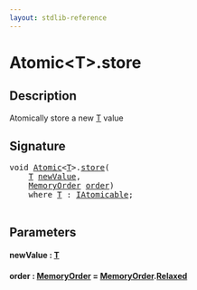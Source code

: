 ```yaml
---
layout: stdlib-reference
---
```


# Atomic\<T\>\.store

## Description

Atomically store a new <span class='code'><a href="index.html#typeparam-T" class="code_type">T</a></span> value




## Signature 

<pre>
<span class="code_keyword">void</span> <a href="index.html" class="code_type">Atomic</a>&lt;<a href="index.html#typeparam-T" class="code_type">T</a>&gt;.<a href="store.html">store</a>(
    <a href="index.html#typeparam-T" class="code_type">T</a> <a href="store.html#decl-newValue" class="code_param">newValue</a>,
    <a href="../memoryorder-06/index.html" class="code_type">MemoryOrder</a> <a href="store.html#decl-order" class="code_param">order</a>)
    <span class='code_keyword'>where</span> <a href="index.html#typeparam-T" class="code_type">T</a> : <a href="../../interfaces/iatomicable-01/index.html" class="code_type">IAtomicable</a>;

</pre>

## Parameters

####  <a id="decl-newValue"></a>newValue  : [T](index#typeparam-T)
####  <a id="decl-order"></a>order  : [MemoryOrder](../memoryorder-06/index) = [MemoryOrder](../memoryorder-06/index)\.[Relaxed](../memoryorder-06/index#decl-Relaxed)

